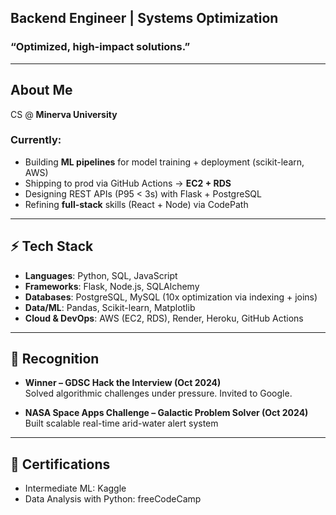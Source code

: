 ## Backend Engineer | Systems Optimization

### “Optimized, high-impact solutions.”  
 
---

## About Me  
CS @ **Minerva University**

### Currently:
- Building **ML pipelines** for model training + deployment (scikit-learn, AWS)
- Shipping to prod via GitHub Actions → **EC2 + RDS**
- Designing REST APIs (P95 < 3s) with Flask + PostgreSQL
- Refining **full-stack** skills (React + Node) via CodePath

---

## ⚡ Tech Stack  
- **Languages**: Python, SQL, JavaScript  
- **Frameworks**: Flask, Node.js, SQLAlchemy  
- **Databases**: PostgreSQL, MySQL (10x optimization via indexing + joins)  
- **Data/ML**: Pandas, Scikit-learn, Matplotlib  
- **Cloud & DevOps**: AWS (EC2, RDS), Render, Heroku, GitHub Actions

---

## 🏅 Recognition  
- **Winner – GDSC Hack the Interview (Oct 2024)**  
  Solved algorithmic challenges under pressure. Invited to Google.

- **NASA Space Apps Challenge – Galactic Problem Solver (Oct 2024)**  
  Built scalable real-time arid-water alert system

---

## 📜 Certifications  
- Intermediate ML: Kaggle
- Data Analysis with Python: freeCodeCamp
